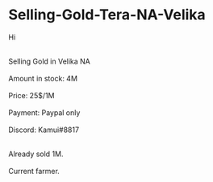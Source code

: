 # Selling-Gold-Tera-NA-Velika

Hi 

<br>Selling Gold in Velika NA</br>
<br>Amount in stock: 4M</br> 
<br>Price: 25$/1M</br>
<br>Payment: Paypal only</br>
<br>Discord: Kamui#8817</br>

<br>Already sold 1M.</br>
<br>Current farmer.</br>
